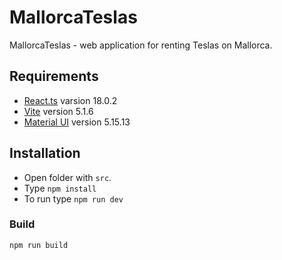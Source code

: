 # MallorcaTeslas

MallorcaTeslas - web application for renting Teslas on Mallorca.

## Requirements

- [React.ts](https://react.dev/learn/typescript) varsion 18.0.2
- [Vite](https://vitejs.dev) version 5.1.6
- [Material UI](https://mui.com/material-ui/) version 5.15.13

## Installation

- Open folder with `src`.
- Type `npm install `
- To run type `npm run dev`

### Build
`npm run build`
